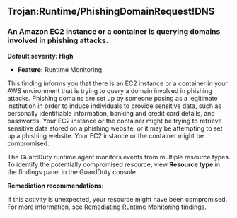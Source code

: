 Trojan:Runtime/PhishingDomainRequest!DNS
----------------------------------------

### An Amazon EC2 instance or a container is querying domains involved in phishing attacks.

**Default severity: High**

* **Feature:** Runtime Monitoring

This finding informs you that there is an EC2 instance or a container in your AWS environment that is trying to query a domain involved in phishing attacks. Phishing domains are set up by someone posing as a legitimate institution in order to induce individuals to provide sensitive data, such as personally identifiable information, banking and credit card details, and passwords. Your EC2 instance or the container might be trying to retrieve sensitive data stored on a phishing website, or it may be attempting to set up a phishing website. Your EC2 instance or the container might be compromised.

The GuardDuty runtime agent monitors events from multiple resource types. To identify the potentially compromised resource, view **Resource type** in the findings panel in the GuardDuty console.

**Remediation recommendations:**

If this activity is unexpected, your resource might have been compromised. For more information, see [Remediating Runtime Monitoring findings](https://docs.aws.amazon.com/guardduty/latest/ug/guardduty-remediate-runtime-monitoring.html).